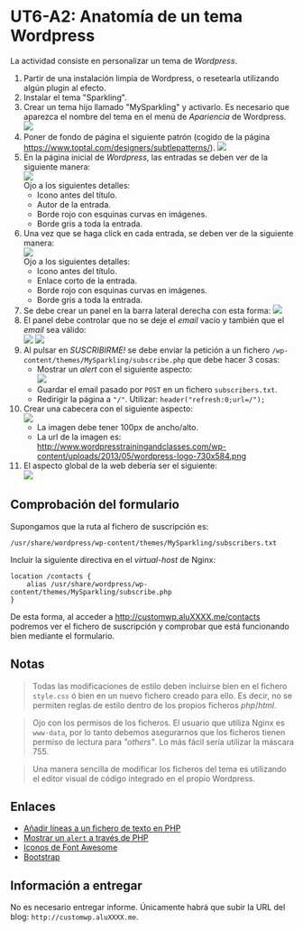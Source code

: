 # UT6-A2: Anatomía de un tema Wordpress

La actividad consiste en personalizar un tema de *Wordpress*.

1. Partir de una instalación limpia de Wordpress, o resetearla utilizando algún plugin al efecto.
1. Instalar el tema "Sparkling".
2. Crear un tema hijo llamado "MySparkling" y activarlo. Es necesario que aparezca el nombre del tema en el menú de *Apariencia* de Wordpress.  
![](img/theme.png)
3. Poner de fondo de página el siguiente patrón (cogido de la página https://www.toptal.com/designers/subtlepatterns/).
![](img/background.png)
4. En la página inicial de *Wordpress*, las entradas se deben ver de la siguiente manera:  
![](img/post.png)  
Ojo a los siguientes detalles:
    + Icono antes del título.
    + Autor de la entrada.
    + Borde rojo con esquinas curvas en imágenes.
    + Borde gris a toda la entrada.
5. Una vez que se haga click en cada entrada, se deben ver de la siguiente manera:  
![](img/whole_post.png)  
Ojo a los siguientes detalles:
    + Icono antes del título.
    + Enlace corto de la entrada.
    + Borde rojo con esquinas curvas en imágenes.
    + Borde gris a toda la entrada.
6. Se debe crear un panel en la barra lateral derecha con esta forma:
![](img/subscribe1.png)
7. El panel debe controlar que no se deje el *email* vacío y también que el *email* sea válido:  
![](img/subscribe2.png)
![](img/subscribe3.png)
8. Al pulsar en *SUSCRIBIRME!* se debe enviar la petición a un fichero `/wp-content/themes/MySparkling/subscribe.php` que debe hacer 3 cosas:
    - Mostrar un *alert* con el siguiente aspecto:  
    ![](img/subscribe4.png)
    - Guardar el email pasado por `POST` en un fichero `subscribers.txt`.
    - Redirigir la página a `"/"`. Utilizar: `header("refresh:0;url=/");`
9. Crear una cabecera con el siguiente aspecto:  
![](img/header.png)
    - La imagen debe tener 100px de ancho/alto.
    - La url de la imagen es: http://www.wordpresstrainingandclasses.com/wp-content/uploads/2013/05/wordpress-logo-730x584.png
10. El aspecto global de la web debería ser el siguiente:  
![](img/wireframe.png)

## Comprobación del formulario

Supongamos que la ruta al fichero de suscripción es:

`/usr/share/wordpress/wp-content/themes/MySparkling/subscribers.txt`

Incluir la siguiente directiva en el *virtual-host* de Nginx:

~~~nginx
location /contacts {
    alias /usr/share/wordpress/wp-content/themes/MySparkling/subscribe.php 
}
~~~

De esta forma, al acceder a http://customwp.aluXXXX.me/contacts podremos ver el fichero de suscripción y comprobar que está funcionando bien mediante el formulario.

## Notas

> Todas las modificaciones de estilo deben incluirse bien en el fichero `style.css` ó bien en un nuevo fichero creado para ello. Es decir, no se permiten reglas de estilo dentro de los propios ficheros *php*/*html*.

> Ojo con los permisos de los ficheros. El usuario que utiliza Nginx es `www-data`, por lo tanto debemos asegurarnos que los ficheros tienen permiso de lectura para *"others"*. Lo más fácil sería utilizar la máscara 755.

> Una manera sencilla de modificar los ficheros del tema es utilizando el editor visual de código integrado en el propio Wordpress.

## Enlaces

- [Añadir líneas a un fichero de texto en PHP](http://stackoverflow.com/a/24972441)
- [Mostrar un `alert` a través de PHP](http://stackoverflow.com/a/13851576)
- [Iconos de Font Awesome](http://fontawesome.io/icons/)
- [Bootstrap](http://getbootstrap.com/)

## Información a entregar

No es necesario entregar informe. Únicamente habrá que subir la URL del blog: `http://customwp.aluXXXX.me`.
